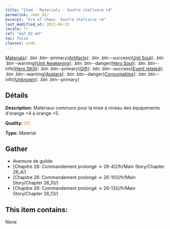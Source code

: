 ```yaml
---
title: "Item - Materials - Soufre stellaire +4"
permalink: /mat_92/
excerpt: "Era of Chaos  Soufre stellaire +4"
last_modified_at: 2021-04-22
locale: fr
ref: "mat_92.md"
toc: false
classes: wide
---
```

 [Materials](/ItemsFR/){: .btn .btn--primary}[Artifacts](/ItemsFR/Artifacts/){: .btn .btn--success}[Unit Soul](/ItemsFR/UnitSoul/){: .btn .btn--warning}[Unit Awakening](/ItemsFR/UnitAwakening/){: .btn .btn--danger}[Hero Soul](/ItemsFR/HeroSoul/){: .btn .btn--info}[Hero SKill](/ItemsFR/HeroSkill/){: .btn .btn--primary}[Gift](/ItemsFR/Gift/){: .btn .btn--success}[Event related](/ItemsFR/Events/){: .btn .btn--warning}[Avatars](/ItemsFR/Avatars/){: .btn .btn--danger}[Consumables](/ItemsFR/Consumables/){: .btn .btn--info}[Unknown](/ItemsFR/Unknown/){: .btn .btn--primary}

## Détails
 **Description:** Matériaux communs pour la mise à niveau des équipements d'orange +4 à orange +5.

 **Quality:** <span style="color: #FF8C00">OK</span>

 **Type:** Material

## Gather

*    Aventure de guilde 
*    [Chapitre 26: Commandement prolongé -> 26-4](/fr/Main Story/Chapter 26_4/) 
*    [Chapitre 26: Commandement prolongé -> 26-10](/fr/Main Story/Chapter 26_10/) 
*    [Chapitre 26: Commandement prolongé -> 26-13](/fr/Main Story/Chapter 26_13/) 

## This item contains:

  None

